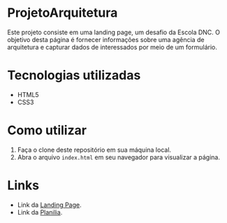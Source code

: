 # ProjetoArquitetura

Este projeto consiste em uma landing page, um desafio da Escola DNC. O objetivo desta página é fornecer informações sobre uma agência de arquitetura e capturar dados de interessados por meio de um formulário.

# Tecnologias utilizadas

* HTML5
* CSS3

# Como utilizar
1. Faça o clone deste repositório em sua máquina local.
2. Abra o arquivo `index.html` em seu navegador para visualizar a página.

# Links

* Link da [Landing Page](https://projetoarquitetura-dnc.netlify.app/).
* Link da [Planilia](https://docs.google.com/spreadsheets/d/1h919I9stEwfwxwmf7e9kiYdx9dD7VtSPt1pZwskK4vc/edit#gid=0).
